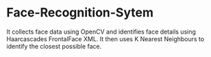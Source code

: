 # Face-Recognition-Sytem

It collects face data using OpenCV and identifies face details using Haarcascades FrontalFace XML. It then uses K Nearest Neighbours to identify the closest possible face.
